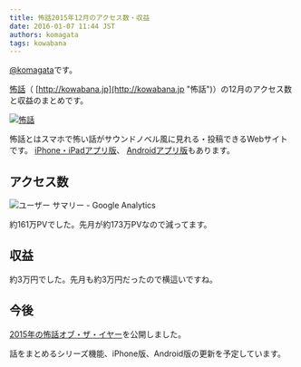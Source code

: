 ```yaml
---
title: 怖話2015年12月のアクセス数・収益
date: 2016-01-07 11:44 JST
authors: komagata
tags: kowabana
---
```

 [@komagata](http://twitter.com/komagata)です。

 [怖話](http://kowabana.jp "怖話")（ [http://kowabana.jp](http://kowabana.jp "怖話")）の12月のアクセス数と収益のまとめです。  

[![怖話](http://i.gyazo.com/19e880127697f2aa72533b8e32ed6a2a.png)](http://kowabana.jp)

怖話とはスマホで怖い話がサウンドノベル風に見れる・投稿できるWebサイトです。 [iPhone・iPadアプリ版](https://itunes.apple.com/jp/app/bu-hua-zui-buno1wan5000huano/id564486792?l=ja&mt=8 "怖話iPhone・iPadアプリ版")、 [Androidアプリ版](https://play.google.com/store/apps/details?id=jp.fjord.kowabana "怖話Androidアプリ版")もあります。  

## アクセス数

![ユーザー サマリー - Google Analytics](https://i.gyazo.com/ab0932cc88449c5a0fd3c700dc2e3645.png)

約161万PVでした。先月が約173万PVなので減ってます。

## 収益

約3万円でした。先月も約3万円だったので横這いですね。

## 今後

 [2015年の怖話オブ・ザ・イヤー](http://kowabana.jp/articles/231)を公開しました。

話をまとめるシリーズ機能、iPhone版、Android版の更新を予定しています。
